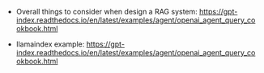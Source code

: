 - Overall things to consider when design a RAG system:
https://gpt-index.readthedocs.io/en/latest/examples/agent/openai_agent_query_cookbook.html

- llamaindex example: 
https://gpt-index.readthedocs.io/en/latest/examples/agent/openai_agent_query_cookbook.html

